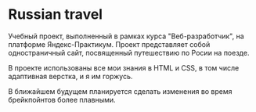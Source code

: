 # Russian travel

Учебный проект, выполненный в рамках курса "Веб-разработчик", на платформе Яндекс-Практикум. Проект представляет собой одностраничный сайт, посвященный путешествию по Росии на поезде.

В проекте использованы все мои знания в HTML и СSS, в том числе адаптивная верстка, и я им горжусь.

В ближайшем будущем планируется сделать изменения во время брейкпойнтов более плавными.
